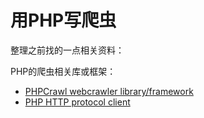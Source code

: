 # 用PHP写爬虫

整理之前找的一点相关资料：

PHP的爬虫相关库或框架：

* [PHPCrawl webcrawler library/framework](http://phpcrawl.cuab.de/)
* [PHP HTTP protocol client](http://freecode.com/projects/httpclass)